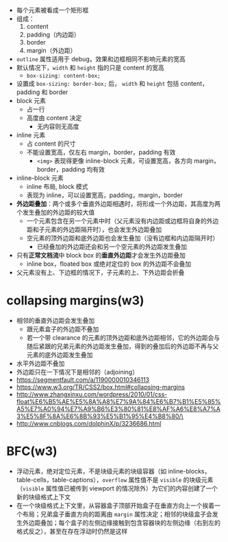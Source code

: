 - 每个元素被看成一个矩形框
- 组成：
    1. content
    2. padding（内边距）
    3. border
    4. margin（外边距）
- `outline` 属性适用于 debug，效果和边框相同不影响元素的宽高
- 默认情况下，`width` 和 `height` 指的只是 content 的宽高
    - `box-sizing: content-box;`
- 设置成 `box-sizing: border-box;` 后， `width` 和 `height` 包括 content，padding 和 border
- block 元素
    - 占一行
    - 高度由 content 决定
        - 无内容则无高度
- inline 元素
    - 占 content 的尺寸
    - 不能设置宽高，仅左右 margin，border，padding 有效
        - `<img>` 表现得更像 inline-block 元素，可设置宽高，各方向 margin，border，padding 均有效
- inline-block 元素
    - inline 布局, block 模式
    - 表现为 inline，可以设置宽高，padding，margin，border
- **外边距叠加**：两个或多个垂直外边距相遇时，将形成一个外边距，其高度为两个发生叠加的外边距的较大值
    - 一个元素包含在另一个元素中时（父元素没有内边距或边框将自身的外边距和子元素的外边距隔开时），也会发生外边距叠加
    - 空元素的顶外边距和底外边距也会发生叠加（没有边框和内边距隔开时）
        - 已经叠加的外边距还会和另一个空元素的外边距发生叠加
- 只有**正常文档流**中 block box 的**垂直外边距**才会发生外边距叠加
    - inline box，floated box 或绝对定位的 box 的外边距不会叠加
- 父元素没有上、下边框的情况下，子元素的上、下外边距会折叠
# collapsing margins(w3)
- 相邻的垂直外边距会发生叠加
    - 跟元素盒子的外边距不叠加
    - 若一个带 clearance 的元素的顶外边距和底外边距相邻，它的外边距会与随后紧跟的兄弟元素的外边距发生叠加，得到的叠加后的外边距不再与父元素的底外边距发生叠加
- 水平外边距不叠加
- 外边距只在一下情况下是相邻的（adjoining）
- https://segmentfault.com/a/1190000010346113
- https://www.w3.org/TR/CSS2/box.html#collapsing-margins
- http://www.zhangxinxu.com/wordpress/2010/01/css-float%E6%B5%AE%E5%8A%A8%E7%9A%84%E6%B7%B1%E5%85%A5%E7%A0%94%E7%A9%B6%E3%80%81%E8%AF%A6%E8%A7%A3%E5%8F%8A%E6%8B%93%E5%B1%95%E4%B8%80/\
- http://www.cnblogs.com/dolphinX/p/3236686.html
# BFC(w3)
- 浮动元素，绝对定位元素，不是块级元素的块级容器（如 inline-blocks，table-cells，table-captions），`overflow` 属性值不是 `visible` 的块级元素（`visible` 属性值已被传到 viewport 的情况除外）为它们的内容创建了一个新的块级格式上下文
- 在一个块级格式上下文里，从容器盒子顶部开始盒子在垂直方向上一个挨着一个布局；兄弟盒子垂直方向的距离由 `margin` 属性决定；相邻的块级盒子会发生外边距叠加；每个盒子的左侧边缘接触到包含容器块的左侧边缘（右到左的格式反之），甚至在存在浮动时仍然是这样